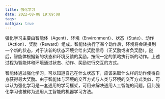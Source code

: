 ```yaml
---
title: 强化学习
date: 2022-08-08 19:09:08
tags:
mathjax: true
---
```


强化学习主要由智能体（Agent）、环境（Environment）、状态（State）、动作（Action）、奖励（Reward）组成。智能体执行了某个动作后，环境将会转换到一个新的状态，对于该新的状态环境会给出奖励信号（正奖励或者负奖励）。随后，智能体根据新的状态和环境反馈的奖励，按照一定的策略执行新的动作。上述过程为智能体和环境通过状态、动作、奖励进行交互的方式。

智能体通过强化学习，可以知道自己在什么状态下，应该采取什么样的动作使得自身获得最大奖励。由于智能体与环境的交互方式与人类与环境的交互方式类似，可以认为强化学习是一套通用的学习框架，可用来解决通用人工智能的问题。因此强化学习也被称为通用人工智能的机器学习方法。